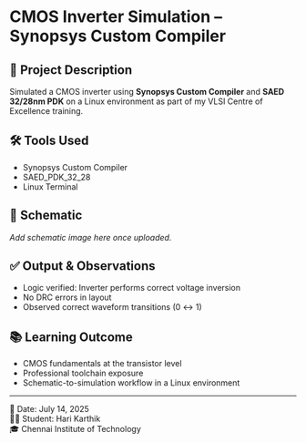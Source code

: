 # CMOS Inverter Simulation – Synopsys Custom Compiler

## 🧠 Project Description
Simulated a CMOS inverter using **Synopsys Custom Compiler** and **SAED 32/28nm PDK** on a Linux environment as part of my VLSI Centre of Excellence training.

## 🛠️ Tools Used
- Synopsys Custom Compiler
- SAED_PDK_32_28
- Linux Terminal

## 📸 Schematic
_Add schematic image here once uploaded._

## ✅ Output & Observations
- Logic verified: Inverter performs correct voltage inversion
- No DRC errors in layout
- Observed correct waveform transitions (0 ↔ 1)

## 📚 Learning Outcome
- CMOS fundamentals at the transistor level
- Professional toolchain exposure
- Schematic-to-simulation workflow in a Linux environment

---

📅 Date: July 14, 2025  
👨‍🎓 Student: Hari Karthik  
🎓 Chennai Institute of Technology
